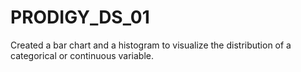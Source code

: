 # PRODIGY_DS_01
Created a bar chart and a histogram to visualize the distribution of a categorical or continuous variable.
